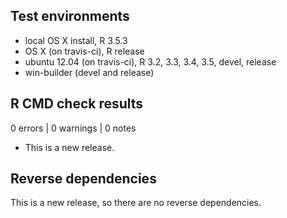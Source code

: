## Test environments
* local OS X install, R 3.5.3
* OS X (on travis-ci), R release
* ubuntu 12.04 (on travis-ci), R 3.2, 3.3, 3.4, 3.5, devel, release
* win-builder (devel and release)

## R CMD check results

0 errors | 0 warnings | 0 notes

* This is a new release.

## Reverse dependencies

This is a new release, so there are no reverse dependencies.